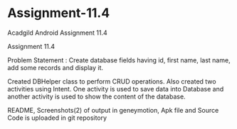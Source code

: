 # Assignment-11.4
Acadgild Android Assignment 11.4

Assignment 11.4

Problem Statement : Create database fields having id, first name, last name, add some records and display it.

Created DBHelper class to perform CRUD operations. Also created two activities using Intent. 
One activity is used to save data into Database and another activity is used to show the content of the database.

README, Screenshots(2) of output in geneymotion, Apk file and Source Code is uploaded in git repository

